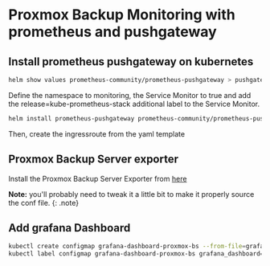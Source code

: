 # Proxmox Backup Monitoring with prometheus and pushgateway

## Install prometheus pushgateway on kubernetes

```bash
helm show values prometheus-community/prometheus-pushgateway > pushgateway-values.yaml
```

Define the namespace to monitoring, the Service Monitor to true and add the release=kube-prometheus-stack additional label to the Service Monitor.

```bash
helm install prometheus-pushgateway prometheus-community/prometheus-pushgateway --values pushgateway-values.yaml -n monitoring
```

Then, create the ingressroute from the yaml template

## Proxmox Backup Server exporter

Install the Proxmox Backup Server Exporter from [here](https://github.com/rare-magma/pbs-exporter)

**Note:** you'll probably need to tweak it a little bit to make it properly source the conf file.
{: .note}

## Add grafana Dashboard

```bash
kubectl create configmap grafana-dashboard-proxmox-bs --from-file=grafana-proxmox-backup-server.json
kubectl label configmap grafana-dashboard-proxmox-bs grafana_dashboard="1"
```
